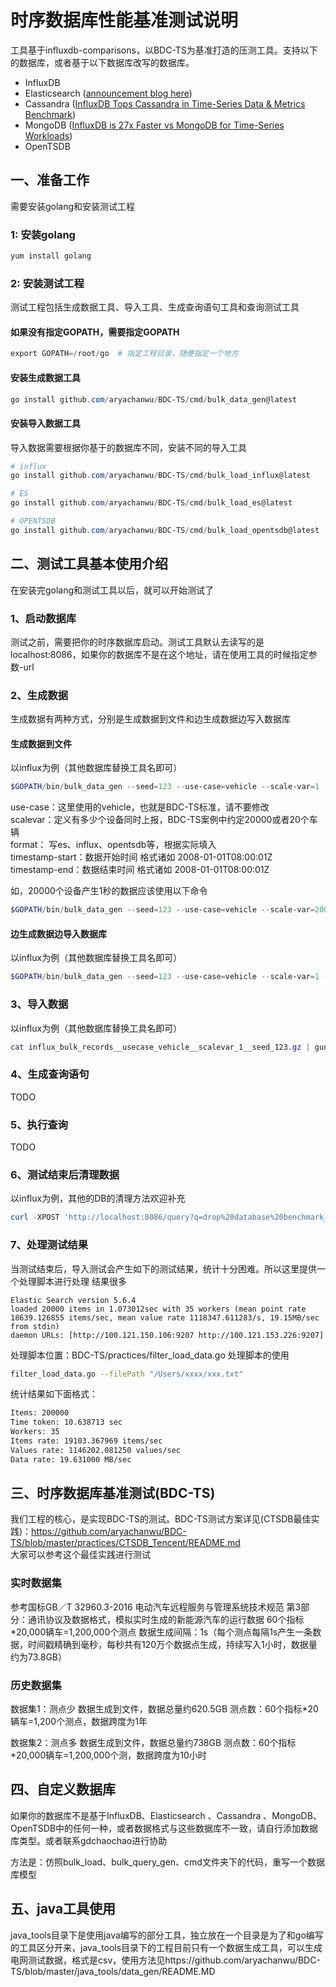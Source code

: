 # 时序数据库性能基准测试说明
工具基于influxdb-comparisons，以BDC-TS为基准打造的压测工具。支持以下的数据库，或者基于以下数据库改写的数据库。

+ InfluxDB
+ Elasticsearch ([announcement blog here](https://influxdata.com/blog/influxdb-markedly-elasticsearch-in-time-series-data-metrics-benchmark/))
+ Cassandra ([InfluxDB Tops Cassandra in Time-Series Data & Metrics Benchmark](https://www.influxdata.com/influxdb-vs-cassandra-benchmark-time-series-metrics/))
+ MongoDB ([InfluxDB is 27x Faster vs MongoDB for Time-Series Workloads](https://www.influxdata.com/influxdb-is-27x-faster-vs-mongodb-for-time-series-workloads/))
+ OpenTSDB

## 一、准备工作
需要安装golang和安装测试工程

### 1: 安装golang

```powershell
yum install golang
```

### 2: 安装测试工程

测试工程包括生成数据工具、导入工具、生成查询语句工具和查询测试工具

#### 如果没有指定GOPATH，需要指定GOPATH

```powershell
export GOPATH=/root/go  # 指定工程目录，随便指定一个地方
```

#### 安装生成数据工具

```powershell
go install github.com/aryachanwu/BDC-TS/cmd/bulk_data_gen@latest
```

#### 安装导入数据工具

导入数据需要根据你基于的数据库不同，安装不同的导入工具
```powershell
# influx
go install github.com/aryachanwu/BDC-TS/cmd/bulk_load_influx@latest

# ES
go install github.com/aryachanwu/BDC-TS/cmd/bulk_load_es@latest

# OPENTSDB
go install github.com/aryachanwu/BDC-TS/cmd/bulk_load_opentsdb@latest
```


## 二、测试工具基本使用介绍
在安装完golang和测试工具以后，就可以开始测试了

### 1、启动数据库
测试之前，需要把你的时序数据库启动。测试工具默认去读写的是localhost:8086，如果你的数据库不是在这个地址，请在使用工具的时候指定参数-url

### 2、生成数据

生成数据有两种方式，分别是生成数据到文件和边生成数据边写入数据库

#### 生成数据到文件
以influx为例（其他数据库替换工具名即可）
```powershell
$GOPATH/bin/bulk_data_gen --seed=123 --use-case=vehicle --scale-var=1 --format=influx-bulk | gzip > influx_bulk_records__usecase_vehicle__scalevar_1__seed_123.gz
```
use-case：这里使用的vehicle，也就是BDC-TS标准，请不要修改  
scalevar：定义有多少个设备同时上报，BDC-TS案例中约定20000或者20个车辆  
format： 写es、influx、opentsdb等，根据实际填入  
timestamp-start：数据开始时间 格式诸如 2008-01-01T08:00:01Z  
timestamp-end：数据结束时间 格式诸如 2008-01-01T08:00:01Z  

如，20000个设备产生1秒的数据应该使用以下命令
```powershell
$GOPATH/bin/bulk_data_gen --seed=123 --use-case=vehicle --scale-var=20000 --format=es-bulk --timestamp-start=2008-01-01T08:00:00Z --timestamp-end=2008-01-01T08:00:01Z | gzip > es_bulk_records_usecase_vehicle__scalevar_20000_seed_123.gz
```  


#### 边生成数据边导入数据库
以influx为例（其他数据库替换工具名即可）
```powershell
$GOPATH/bin/bulk_data_gen --seed=123 --use-case=vehicle --scale-var=1 --format=influx-bulk | $GOPATH/bin/bulk_load_influx  -workers 10 
```

### 3、导入数据
以influx为例（其他数据库替换工具名即可）
```powershell
cat influx_bulk_records__usecase_vehicle__scalevar_1__seed_123.gz | gunzip | $GOPATH/bin/bulk_load_influx --batch-size=5000 --workers=2
```

### 4、生成查询语句
TODO

### 5、执行查询
TODO

### 6、测试结束后清理数据
以influx为例，其他的DB的清理方法欢迎补充
```powershell
curl -XPOST 'http://localhost:8086/query?q=drop%20database%20benchmark_db'
```

### 7、处理测试结果
当测试结束后，导入测试会产生如下的测试结果，统计十分困难。所以这里提供一个处理脚本进行处理
结果很多
```
Elastic Search version 5.6.4
loaded 20000 items in 1.073012sec with 35 workers (mean point rate 18639.126855 items/sec, mean value rate 1118347.611283/s, 19.15MB/sec from stdin)
daemon URLs: [http://100.121.150.106:9207 http://100.121.153.226:9207]
```
处理脚本位置：BDC-TS/practices/filter_load_data.go
处理脚本的使用
```bash
filter_load_data.go --filePath "/Users/xxxx/xxx.txt"
```

统计结果如下面格式：
```bash
Items: 200000
Time token: 10.638713 sec
Workers: 35
Items rate: 19103.367969 items/sec
Values rate: 1146202.081250 values/sec
Data rate: 19.631000 MB/sec
```

## 三、时序数据库基准测试(BDC-TS)
我们工程的核心，是实现BDC-TS的测试。BDC-TS测试方案详见(CTSDB最佳实践)：https://github.com/aryachanwu/BDC-TS/blob/master/practices/CTSDB_Tencent/README.md  
大家可以参考这个最佳实践进行测试

### 实时数据集
参考国标GB／T 32960.3-2016 电动汽车远程服务与管理系统技术规范 第3部分：通讯协议及数据格式，模拟实时生成的新能源汽车的运行数据
60个指标*20,000辆车=1,200,000个测点
数据生成间隔：1s（每个测点每隔1s产生一条数据，时间戳精确到毫秒，每秒共有120万个数据点生成，持续写入1小时，数据量约为73.8GB）

### 历史数据集

数据集1：测点少
数据生成到文件，数据总量约620.5GB
测点数：60个指标*20辆车=1,200个测点，数据跨度为1年

数据集2：测点多
数据生成到文件，数据总量约738GB
测点数：60个指标*20,000辆车=1,200,000个测，数据跨度为10小时 

## 四、自定义数据库
如果你的数据库不是基于InfluxDB、Elasticsearch 、Cassandra 、MongoDB、OpenTSDB中的任何一种，或者数据格式与这些数据库不一致，请自行添加数据库类型。或者联系gdchaochao进行协助  

方法是：仿照bulk_load、bulk_query_gen、cmd文件夹下的代码，重写一个数据库模型

## 五、java工具使用
java_tools目录下是使用java编写的部分工具，独立放在一个目录是为了和go编写的工具区分开来，java_tools目录下的工程目前只有一个数据生成工具，可以生成电网测试数据，格式是csv，使用方法见https://github.com/aryachanwu/BDC-TS/blob/master/java_tools/data_gen/README.MD
